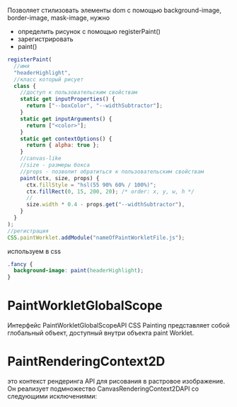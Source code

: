 Позволяет стилизовать элементы dom с помощью background-image, border-image, mask-image, нужно

- определить рисунок с помощью registerPaint()
- зарегистрировать
- paint()

```js
registerPaint(
  //имя
  "headerHighlight",
  //класс который рисует
  class {
    //доступ к пользовательским свойствам
    static get inputProperties() {
      return ["--boxColor", "--widthSubtractor"];
    }
    static get inputArguments() {
      return ["<color>"];
    }
    static get contextOptions() {
      return { alpha: true };
    }
    //canvas-like
    //size - размеры бокса
    //props - позволит обратиться к пользовательским свойствам
    paint(ctx, size, props) {
      ctx.fillStyle = "hsl(55 90% 60% / 100%)";
      ctx.fillRect(0, 15, 200, 20); /* order: x, y, w, h */
      //
      size.width * 0.4 - props.get("--widthSubtractor"),
    }
  }
);
//регистрация
CSS.paintWorklet.addModule("nameOfPaintWorkletFile.js");
```

используем в css

```css
.fancy {
  background-image: paint(headerHighlight);
}
```

# PaintWorkletGlobalScope

Интерфейс PaintWorkletGlobalScopeAPI CSS Painting представляет собой глобальный объект, доступный внутри объекта paint Worklet.

# PaintRenderingContext2D

это контекст рендеринга API для рисования в растровое изображение. Он реализует подмножество CanvasRenderingContext2DAPI со следующими исключениями:

